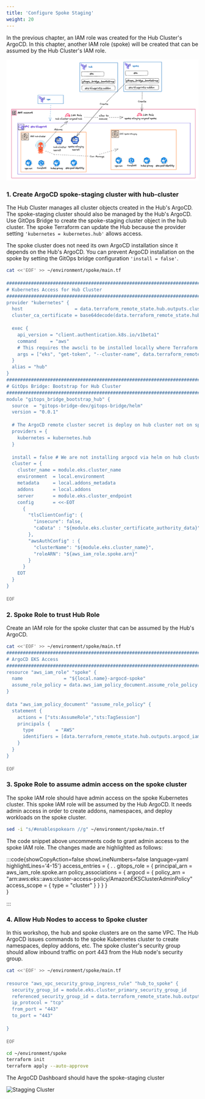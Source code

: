 ```yaml
---
title: 'Configure Spoke Staging'
weight: 20
---
```


In the previous chapter, an IAM role was created for the Hub Cluster's ArgoCD. In this chapter, another IAM role (spoke) will be created that can be assumed by the Hub Cluster's IAM role.

![Hub Role](/static/images/hub-spoke-spoke-role.png)

### 1. Create ArgoCD spoke-staging cluster with  hub-cluster

The Hub Cluster manages all cluster objects created in the Hub's ArgoCD. The spoke-staging cluster should also be managed by the Hub's ArgoCD. Use GitOps Bridge to create the spoke-staging cluster object in the hub cluster. The spoke Terraform can update the Hub because the provider setting `'kubernetes = kubernetes.hub'` allows access. 

The spoke cluster does not need its own ArgoCD installation since it depends on the Hub's ArgoCD. You can prevent ArgoCD installation on the spoke by setting the GitOps bridge configuration `'install = false'`.

```bash
cat <<'EOF' >> ~/environment/spoke/main.tf

################################################################################
# Kubernetes Access for Hub Cluster
################################################################################
provider "kubernetes" {
  host                   = data.terraform_remote_state.hub.outputs.cluster_endpoint
  cluster_ca_certificate = base64decode(data.terraform_remote_state.hub.outputs.cluster_certificate_authority_data)

  exec {
    api_version = "client.authentication.k8s.io/v1beta1"
    command     = "aws"
    # This requires the awscli to be installed locally where Terraform is executed
    args = ["eks", "get-token", "--cluster-name", data.terraform_remote_state.hub.outputs.cluster_name, "--region", data.terraform_remote_state.hub.outputs.cluster_region]
  }
  alias = "hub"
}
################################################################################
# GitOps Bridge: Bootstrap for Hub Cluster
################################################################################
module "gitops_bridge_bootstrap_hub" {
  source  = "gitops-bridge-dev/gitops-bridge/helm"
  version = "0.0.1"

  # The ArgoCD remote cluster secret is deploy on hub cluster not on spoke clusters
  providers = {
    kubernetes = kubernetes.hub
  }

  install = false # We are not installing argocd via helm on hub cluster
  cluster = {
    cluster_name = module.eks.cluster_name
    environment  = local.environment
    metadata     = local.addons_metadata
    addons       = local.addons
    server       = module.eks.cluster_endpoint
    config       = <<-EOT
      {
        "tlsClientConfig": {
          "insecure": false,
          "caData" : "${module.eks.cluster_certificate_authority_data}"
        },
        "awsAuthConfig" : {
          "clusterName": "${module.eks.cluster_name}",
          "roleARN": "${aws_iam_role.spoke.arn}"
        }
      }
    EOT
  }
}

EOF
```

### 2. Spoke Role to trust Hub Role

Create an IAM role for the spoke cluster that can be assumed by the Hub's ArgoCD.

```bash
cat <<'EOF' >> ~/environment/spoke/main.tf
################################################################################
# ArgoCD EKS Access
################################################################################
resource "aws_iam_role" "spoke" {
  name               = "${local.name}-argocd-spoke"
  assume_role_policy = data.aws_iam_policy_document.assume_role_policy.json
}

data "aws_iam_policy_document" "assume_role_policy" {
  statement {
    actions = ["sts:AssumeRole","sts:TagSession"]
    principals {
      type        = "AWS"
      identifiers = [data.terraform_remote_state.hub.outputs.argocd_iam_role_arn]
    }
  }
}

EOF
```
### 3. Spoke Role to assume admin access on the spoke cluster

The spoke IAM role should have admin access on the spoke Kubernetes cluster. This spoke IAM role will be assumed by the Hub ArgoCD. It needs admin access in order to create addons, namespaces, and deploy workloads on the spoke cluster.

```bash
sed -i "s/#enablespokearn //g" ~/environment/spoke/main.tf
```
The code snippet above uncomments code to grant admin access to the spoke IAM role. The changes made are highlighted as follows:

:::code{showCopyAction=false showLineNumbers=false language=yaml highlightLines='4-15'}
  access_entries = {
    .
    .
    gitops_role = {
      principal_arn     = aws_iam_role.spoke.arn
      policy_associations = {
        argocd = {
          policy_arn = "arn:aws:eks::aws:cluster-access-policy/AmazonEKSClusterAdminPolicy"
          access_scope = {
            type       = "cluster"
          }
        }
      }
    }    
  } 

:::

### 4. Allow Hub Nodes to access to Spoke cluster
In this workshop, the hub and spoke clusters are on the same VPC. The Hub ArgoCD issues commands to the spoke Kubernetes cluster to create namespaces, deploy addons, etc. The spoke cluster's security group should allow inbound traffic on port 443 from the Hub node's security group.

```bash
cat <<'EOF' >> ~/environment/spoke/main.tf

resource "aws_vpc_security_group_ingress_rule" "hub_to_spoke" {
  security_group_id = module.eks.cluster_primary_security_group_id
  referenced_security_group_id = data.terraform_remote_state.hub.outputs.hub_node_security_group_id
  ip_protocol = "tcp"
  from_port = "443"
  to_port = "443"
  
}

EOF
```

```bash
cd ~/environment/spoke
terraform init
terraform apply --auto-approve
```

The ArgoCD Dashboard should have the spoke-staging cluster

![Stagging Cluster](/static/images/spoke-staging-cluster.png)